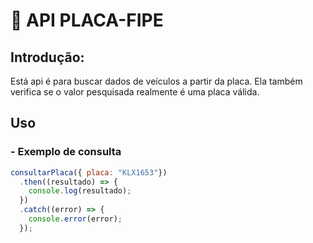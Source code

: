 # 🚗 API PLACA-FIPE

## Introdução:

Está api é para buscar dados de veículos a partir da placa. Ela também verifica se o valor pesquisada realmente é uma placa válida.

## Uso

### - Exemplo de consulta

```js
consultarPlaca({ placa: "KLX1653"})
  .then((resultado) => {
    console.log(resultado);
  })
  .catch((error) => {
    console.error(error);
  });
```
